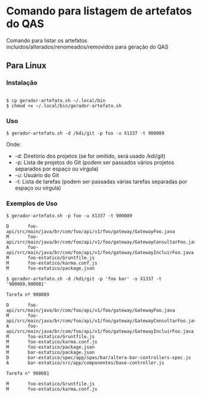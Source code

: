 # Comando para listagem de artefatos do QAS

Comando para listar os artefatos incluídos/alterados/renomeados/removidos para geração do QAS

## Para Linux

### Instalação

``` console

$ cp gerador-artefato.sh ~/.local/bin
$ chmod +x ~/.local/bin/gerador-artefato.sh

```

### Uso

``` console
$ gerador-artefato.sh -d /kdi/git -p foo -u X1337 -t 900089
```

Onde:

- -d: Diretório dos projetos (se for omitido, será usado /kdi/git)
- -p: Lista de projetos do Git (podem ser passados vários projetos separados por espaço ou vírgula)
- -u: Usuário do Git
- -t: Lista de tarefas (podem ser passadas várias tarefas separadas por espaço ou vírgula)

### Exemplos de Uso

``` console
$ gerador-artefato.sh -p foo -u X1337 -t 900089

D       foo-api/src/main/java/br/com/foo/api/v1/foo/gateway/GatewayFoo.java
M       foo-api/src/main/java/br/com/foo/api/v1/foo/gateway/GatewayConsultarFoo.java
A       foo-api/src/main/java/br/com/foo/api/v1/foo/gateway/GatewayIncluirFoo.java
M       foo-estatico/Gruntfile.js
M       foo-estatico/karma.conf.js
M       foo-estatico/package.json

```

``` console
$ gerador-artefato.sh -d /kdi/git -p 'foo bar' -u X1337 -t '900089,900081'

Tarefa nº 900089

D       foo-api/src/main/java/br/com/foo/api/v1/foo/gateway/GatewayFoo.java
M       foo-api/src/main/java/br/com/foo/api/v1/foo/gateway/GatewayConsultarFoo.java
A       foo-api/src/main/java/br/com/foo/api/v1/foo/gateway/GatewayIncluirFoo.java
M       foo-estatico/Gruntfile.js
M       foo-estatico/karma.conf.js
M       foo-estatico/package.json
M       bar-estatico/package.json
D       bar-estatico/spec/app/spas/bar/altera-bar-controllers-spec.js
A       bar-estatico/src/app/componentes/base-controller.js

Tarefa n° 900081

M       foo-estatico/Gruntfile.js
M       foo-estatico/karma.conf.js

```
